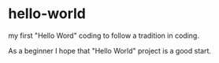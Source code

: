 # hello-world
my first "Hello Word" coding to follow a tradition in coding.

As a beginner I hope that "Hello World" project is a good start.
